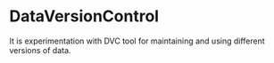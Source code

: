 # DataVersionControl
It is experimentation with DVC tool for maintaining and using different versions of data.
